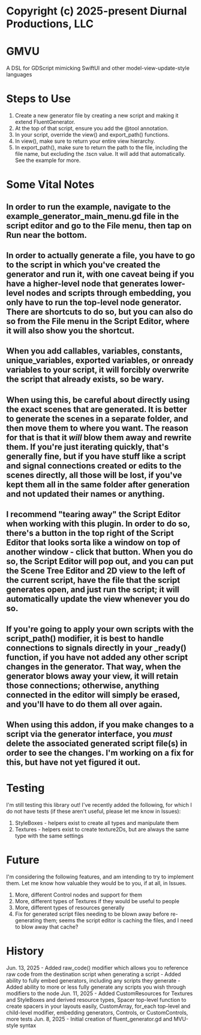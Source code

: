 # Copyright (c) 2025-present Diurnal Productions, LLC

# GMVU
A DSL for GDScript mimicking SwiftUI and other model-view-update-style languages

# Steps to Use
1. Create a new generator file by creating a new script and making it extend FluentGenerator.
2. At the top of that script, ensure you add the @tool annotation.
3. In your script, override the view() and export_path() functions.
4. In view(), make sure to return your entire view hierarchy.
5. In export_path(), make sure to return the path to the file, including the file name, but excluding the .tscn value. It will add that automatically. See the example for more.

# Some Vital Notes
## In order to run the example, navigate to the example_generator_main_menu.gd file in the script editor and go to the File menu, then tap on Run near the bottom.

## In order to actually generate a file, you have to go to the script in which you've created the generator and run it, with one caveat being if you have a higher-level node that generates lower-level nodes and scripts through embedding, you only have to run the top-level node generator. There are shortcuts to do so, but you can also do so from the File menu in the Script Editor, where it will also show you the shortcut.

## When you add callables, variables, constants, unique_variables, exported variables, or onready variables to your script, it will forcibly overwrite the script that already exists, so be wary.

## When using this, be careful about directly using the exact scenes that are generated. It is better to generate the scenes in a separate folder, and then move them to where you want. The reason for that is that it *will* blow them away and rewrite them. If you're just iterating quickly, that's generally fine, but if you have stuff like a script and signal connections created or edits to the scenes directly, all those will be lost, if you've kept them all in the same folder after generation and not updated their names or anything.

## I recommend "tearing away" the Script Editor when working with this plugin. In order to do so, there's a button in the top right of the Script Editor that looks sorta like a window on top of another window - click that button. When you do so, the Script Editor will pop out, and you can put the Scene Tree Editor and 2D view to the left of the current script, have the file that the script generates open, and just run the script; it will automatically update the view whenever you do so.

## If you're going to apply your own scripts with the script_path() modifier, it is best to handle connections to signals directly in your _ready() function, if you have not added any other script changes in the generator. That way, when the generator blows away your view, it will retain those connections; otherwise, anything connected in the editor will simply be erased, and you'll have to do them all over again.

## When using this addon, if you make changes to a script via the generator interface, you *must* delete the associated generated script file(s) in order to see the changes. I'm working on a fix for this, but have not yet figured it out.


# Testing
I'm still testing this library out! I've recently added the following, for which I do not have tests (if these aren't useful, please let me know in Issues):
1. StyleBoxes - helpers exist to create all types and manipulate them
2. Textures - helpers exist to create texture2Ds, but are always the same type with the same settings

# Future
I'm considering the following features, and am intending to try to implement them. Let me know how valuable they would be to you, if at all, in Issues.
1. More, different Control nodes and support for them
2. More, different types of Textures if they would be useful to people
3. More, different types of resources generally
4. Fix for generated script files needing to be blown away before re-generating them; seems the script editor is caching the files, and I need to blow away that cache?

# History
Jun. 13, 2025 - Added raw_code() modifier which allows you to reference raw code from the destination script when generating a script
              - Added ability to fully embed generators, including any scripts they generate
              - Added ability to more or less fully generate any scripts you wish through modifiers to the node
Jun. 11, 2025 - Added CustomResources for Textures and StyleBoxes and derived resource types, Spacer top-level function to create spacers in your layouts easily, CustomArray, for_each top-level and child-level modifier, embedding generators, Controls, or CustomControls, more tests
Jun. 8, 2025  - Initial creation of fluent_generator.gd and MVU-style syntax